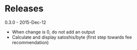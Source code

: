 # Releases
0.3.0 - 2015-Dec-12
 * When change is 0, do not add an output
 * Calculate and display satoshis/byte (first step towards fee recommendation)
